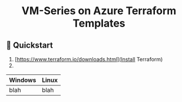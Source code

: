# <div align="center">VM-Series on Azure Terraform Templates</div>

## :rabbit2: Quickstart  
1. [https://www.terraform.io/downloads.html](Install Terraform)
2. 

| Windows | Linux |
|---|---|
| blah | blah || 